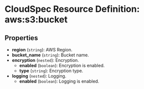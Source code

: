 # CloudSpec Resource Definition: aws:s3:bucket


## Properties

* **region**
(`string`):
AWS Region.
* **bucket_name**
(`string`):
Bucket name.
* **encryption**
(`nested`):
Encryption.
    * **enabled**
(`boolean`):
Encryption is enabled.
    * **type**
(`string`):
Encryption type.
* **logging**
(`nested`):
Logging.
    * **enabled**
(`boolean`):
Logging is enabled.

